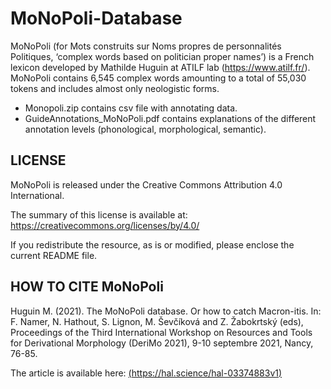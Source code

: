 # MoNoPoli-Database
MoNoPoli (for Mots construits sur Noms propres de personnalités Politiques, ‘complex words based on politician proper names’) is a French lexicon developed by Mathilde Huguin at ATILF lab (https://www.atilf.fr/). MoNoPoli contains 6,545 complex words amounting to a total of 55,030 tokens and includes almost only neologistic forms.

- Monopoli.zip contains csv file with annotating data. 
- GuideAnnotations_MoNoPoli.pdf contains explanations of the different annotation levels (phonological, morphological, semantic).

## LICENSE

MoNoPoli is released under the Creative Commons Attribution 4.0 International.

The summary of this license is available at:
https://creativecommons.org/licenses/by/4.0/

If you redistribute the resource, as is or modified, please enclose the current README file.


## HOW TO CITE MoNoPoli

Huguin M. (2021). The MoNoPoli database. Or how to catch Macron-itis. In: F. Namer, N. Hathout, S. Lignon, M. Ševčíková and Z. Žabokrtský (eds), Proceedings of the Third International Workshop on Resources and Tools for Derivational Morphology (DeriMo 2021), 9-10 septembre 2021, Nancy, 76-85.


The article is available here:
[(https://hal.science/hal-03374883v1)](https://hal.science/hal-03374883v1)

